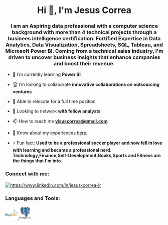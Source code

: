 <h1 align="center">Hi 👋, I'm Jesus Correa</h1>
<h3 align="center">I am an Aspiring data professional with a computer science background with more than 4 technical projects through a businees intelligence certification. Fortified Expertise in Data Analytics, Data Visualization, Spreadsheets, SQL, Tableau, and Microsoft Power BI. Coming from a technical sales industry, I'm driven to uncover business insights that enhance companies and boost their revenue.</h3>

- 🌱 I’m currently learning **Power BI**

- :trophy: I’m looking to collaborate **innovative collaborations on outsourcing ventures**

- 💬 Able to relocate for a full time position

- 🤝 Looking to network **with fellow analysts**

- 📫 How to reach me **yisuscorrea@gmail.com**

- 📄 Know about my experiences <a href='https://docs.google.com/document/d/1arv8N_7KtHu8HI8uB_EYSFUAqldc9uXZvfIf-s49KVQ/edit?usp=sharing' target=_blank><u>here</u>.</a>

- ⚡ Fun fact: **Used to be a professional soccer player and now fell in love with learning and became a professional nerd. Technology,Finance,Self-Development,Books,Sports and Fitness are the things that I'm into.**
<h3 align="left">Connect with me:</h3>
<p align="left">

<a href="https://linkedin.com/in/https://www.linkedin.com/in/jesus-correa-jr" target="blank"><img align="center" src="https://raw.githubusercontent.com/rahuldkjain/github-profile-readme-generator/master/src/images/icons/Social/linked-in-alt.svg" alt="https://www.linkedin.com/in/jesus-correa-jr" height="30" width="40" /></a>


<h3 align="left">Languages and Tools:</h3>
<p align="left"> <a href="https://www.mysql.com/" target="_blank" rel="noreferrer"> <img src="https://raw.githubusercontent.com/devicons/devicon/master/icons/mysql/mysql-original-wordmark.svg" alt="mysql" width="40" height="40"/> </a> <a href="https://www.postgresql.org" target="_blank" rel="noreferrer"> <img src="https://raw.githubusercontent.com/devicons/devicon/master/icons/postgresql/postgresql-original-wordmark.svg" alt="postgresql" width="40" height="40"/> </a> </p>
